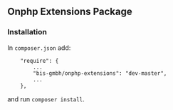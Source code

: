 ## Onphp Extensions Package

### Installation

In `composer.json` add:

```
    "require": {
        ...
        "bis-gmbh/onphp-extensions": "dev-master",
        ...
    },
```
 and run `composer install`.
 